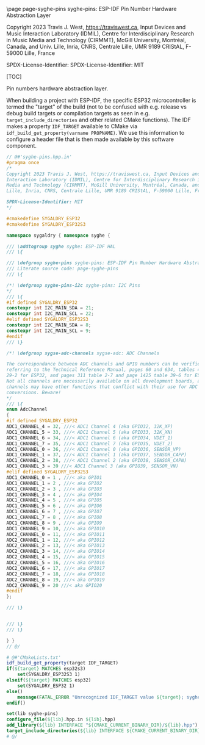 \page page-syghe-pins syghe-pins: ESP-IDF Pin Number Hardware Abstraction Layer

Copyright 2023 Travis J. West, https://traviswest.ca, Input Devices and Music 
Interaction Laboratory (IDMIL), Centre for Interdisciplinary Research in Music 
Media and Technology (CIRMMT), McGill University, Montréal, Canada, and Univ. 
Lille, Inria, CNRS, Centrale Lille, UMR 9189 CRIStAL, F-59000 Lille, France

SPDX-License-Identifier: SPDX-License-Identifier: MIT

[TOC]

Pin numbers hardware abstraction layer.

When building a project with ESP-IDF, the specific ESP32 microcontroller is
termed the "target" of the build (not to be confused with e.g. release vs debug
build targets or compilation targets as seen in e.g.
`target_include_directories` and other related CMake functions). The IDF makes
a property `IDF_TARGET` available to CMake via `idf_build_get_property(varname
PROPNAME)`. We use this information to configure a header file that is then
made available by this software component.

```cpp
// @#'syghe-pins.hpp.in'
#pragma once
/*
Copyright 2023 Travis J. West, https://traviswest.ca, Input Devices and Music 
Interaction Laboratory (IDMIL), Centre for Interdisciplinary Research in Music 
Media and Technology (CIRMMT), McGill University, Montréal, Canada, and Univ. 
Lille, Inria, CNRS, Centrale Lille, UMR 9189 CRIStAL, F-59000 Lille, France

SPDX-License-Identifier: MIT
*/

#cmakedefine SYGALDRY_ESP32
#cmakedefine SYGALDRY_ESP32S3

namespace sygaldry { namespace syghe {

/// \addtogroup syghe syghe: ESP-IDF HAL
/// \{

/// \defgroup syghe-pins syghe-pins: ESP-IDF Pin Number Hardware Abstraction Layer
/// Literate source code: page-syghe-pins
/// \{

/*! \defgroup syghe-pins-i2c syghe-pins: I2C Pins
*/
/// \{
#if defined SYGALDRY_ESP32
constexpr int I2C_MAIN_SDA = 21;
constexpr int I2C_MAIN_SCL = 22;
#elif defined SYGALDRY_ESP32S3
constexpr int I2C_MAIN_SDA = 8;
constexpr int I2C_MAIN_SCL = 9;
#endif
/// \}

/*! \defgroup sygse-adc-channels sygse-adc: ADC Channels

The correspondance between ADC channels and GPIO numbers can be verified by
referring to the Technical Reference Manual, pages 60 and 634, tables 4-3 and
29-2 for ESP32, and pages 311 table 2-7 and page 1425 table 39-6 for ESP32s3
Not all channels are necessarily available on all development boards, and some
channels may have other functions that conflict with their use for ADC
conversions. Beware!
*/
/// \{
enum AdcChannel
{
#if defined SYGALDRY_ESP32
ADC1_CHANNEL_4 = 32, ///< ADC1 Channel 4 (aka GPIO32, 32K_XP)
ADC1_CHANNEL_5 = 33, ///< ADC1 Channel 5 (aka GPIO33, 32K_XN)
ADC1_CHANNEL_6 = 34, ///< ADC1 Channel 6 (aka GPIO34, VDET_1)
ADC1_CHANNEL_7 = 35, ///< ADC1 Channel 7 (aka GPIO35, VDET_2)
ADC1_CHANNEL_0 = 36, ///< ADC1 Channel 0 (aka GPIO36, SENSOR_VP)
ADC1_CHANNEL_1 = 37, ///< ADC1 Channel 1 (aka GPIO37, SENSOR_CAPP)
ADC1_CHANNEL_2 = 38, ///< ADC1 Channel 2 (aka GPIO38, SENSOR_CAPN)
ADC1_CHANNEL_3 = 39 ///< ADC1 Channel 3 (aka GPIO39, SENSOR_VN)
#elif defined SYGALDRY_ESP32S3
ADC1_CHANNEL_0 = 1 , ///< aka GPIO1 
ADC1_CHANNEL_1 = 2 , ///< aka GPIO2 
ADC1_CHANNEL_2 = 3 , ///< aka GPIO3 
ADC1_CHANNEL_3 = 4 , ///< aka GPIO4 
ADC1_CHANNEL_4 = 5 , ///< aka GPIO5 
ADC1_CHANNEL_5 = 6 , ///< aka GPIO6 
ADC1_CHANNEL_6 = 7 , ///< aka GPIO7 
ADC1_CHANNEL_7 = 8 , ///< aka GPIO8 
ADC1_CHANNEL_8 = 9 , ///< aka GPIO9 
ADC1_CHANNEL_9 = 10, ///< aka GPIO10
ADC2_CHANNEL_0 = 11, ///< aka GPIO11
ADC2_CHANNEL_1 = 12, ///< aka GPIO12
ADC2_CHANNEL_2 = 13, ///< aka GPIO13
ADC2_CHANNEL_3 = 14, ///< aka GPIO14
ADC2_CHANNEL_4 = 15, ///< aka GPIO15
ADC2_CHANNEL_5 = 16, ///< aka GPIO16
ADC2_CHANNEL_6 = 17, ///< aka GPIO17
ADC2_CHANNEL_7 = 18, ///< aka GPIO18
ADC2_CHANNEL_8 = 19, ///< aka GPIO19
ADC2_CHANNEL_9 = 20 ///< aka GPIO20
#endif
};

/// \}


/// \}
/// \}

} }
// @/
```

```cmake
# @#'CMakeLists.txt'
idf_build_get_property(target IDF_TARGET)
if(${target} MATCHES esp32s3)
    set(SYGALDRY_ESP32S3 1)
elseif(${target} MATCHES esp32)
    set(SYGALDRY_ESP32 1)
else()
    message(FATAL_ERROR "Unrecognized IDF_TARGET value ${target}; syghe-pins may require an update?")
endif()

set(lib syghe-pins)
configure_file(${lib}.hpp.in ${lib}.hpp)
add_library(${lib} INTERFACE "${CMAKE_CURRENT_BINARY_DIR}/${lib}.hpp")
target_include_directories(${lib} INTERFACE ${CMAKE_CURRENT_BINARY_DIR})
# @/
```
